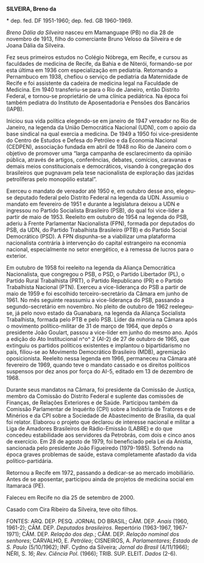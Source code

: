 **SILVEIRA, Breno da**

\* dep. fed. DF 1951-1960; dep. fed. GB 1960-1969.

*Breno Dália da Silveira* nasceu em Mamanguape (PB) no dia 28 de
novembro de 1913, filho do comerciante Bruno Veloso da Silveira e de
Joana Dália da Silveira.

Fez seus primeiros estudos no Colégio Nóbrega, em Recife, e cursou as
faculdades de medicina de Recife, da Bahia e de Niterói, formando-se por
esta última em 1936 com especialização em pediatria. Retornando a
Pernambuco em 1938, chefiou o serviço de pediatria da Maternidade de
Recife e foi assistente da cadeira de medicina legal na Faculdade de
Medicina. Em 1940 transferiu-se para o Rio de Janeiro, então Distrito
Federal, e tornou-se proprietário de uma clínica pediátrica. Na época
foi também pediatra do Instituto de Aposentadoria e Pensões dos
Bancários (IAPB).

Iniciou sua vida política elegendo-se em janeiro de 1947 vereador no Rio
de Janeiro, na legenda da União Democrática Nacional (UDN), com o apoio
da base sindical na qual exercia a medicina. De 1949 a 1950 foi
vice-presidente do Centro de Estudos e Defesa do Petróleo e da Economia
Nacional (CEDPEN), associação fundada em abril de 1948 no Rio de Janeiro
com o objetivo de promover uma “larga campanha de esclarecimento da
opinião pública, através de artigos, conferências, debates, comícios,
caravanas e demais meios constitucionais e democráticos, visando à
congregação dos brasileiros que pugnavam pela tese nacionalista de
exploração das jazidas petrolíferas pelo monopólio estatal”.

Exerceu o mandato de vereador até 1950 e, em outubro desse ano,
elegeu-se deputado federal pelo Distrito Federal na legenda da UDN.
Assumiu o mandato em fevereiro de 1951 e durante a legislatura deixou a
UDN e ingressou no Partido Socialista Brasileiro (PSB), do qual foi
vice-líder a partir de maio de 1953. Reeleito em outubro de 1954 na
legenda do PSB, aderiu à Frente Parlamentar Nacionalista (FPN), formada
por deputados do PSB, da UDN, do Partido Trabalhista Brasileiro (PTB) e
do Partido Social Democrático (PSD). A FPN dispunha-se a viabilizar uma
plataforma nacionalista contrária à intervenção do capital estrangeiro
na economia nacional, especialmente no setor energético, e à remessa de
lucros para o exterior.

Em outubro de 1958 foi reeleito na legenda da Aliança Democrática
Nacionalista, que congregou o PSB, o PSD, o Partido Libertador (PL), o
Partido Rural Trabalhista (PRT), o Partido Republicano (PR) e o Partido
Trabalhista Nacional (PTN). Exerceu a vice-liderança do PSB a partir de
maio de 1959 e foi escolhido terceiro-secretário da Câmara em junho de
1961. No mês seguinte reassumiu a vice-liderança do PSB, passando a
segundo-secretário em novembro. No pleito de outubro de 1962
reelegeu-se, já pelo novo estado da Guanabara, na legenda da Aliança
Socialista Trabalhista, formada pelo PTB e pelo PSB. Líder da minoria na
Câmara após o movimento político-militar de 31 de março de 1964, que
depôs o presidente João Goulart, passou a vice-líder em junho do mesmo
ano. Após a edição do Ato Institucional n^o^ 2 (AI-2) de 27 de outubro
de 1965, que extinguiu os partidos políticos existentes e implantou o
bipartidarismo no país, filiou-se ao Movimento Democrático Brasileiro
(MDB), agremiação oposicionista. Reeleito nessa legenda em 1966,
permaneceu na Câmara até fevereiro de 1969, quando teve o mandato
cassado e os direitos políticos suspensos por dez anos por força do
AI-5, editado em 13 de dezembro de 1968.

Durante seus mandatos na Câmara, foi presidente da Comissão de Justiça,
membro da Comissão do Distrito Federal e suplente das comissões de
Finanças, de Relações Exteriores e de Saúde. Participou também da
Comissão Parlamentar de Inquérito (CPI) sobre a Indústria de Tratores e
de Minérios e da CPI sobre a Sociedade de Abastecimento de Brasília, da
qual foi relator. Elaborou o projeto que declarou de interesse nacional
e militar a Liga de Amadores Brasileiros de Rádio-Emissão (LABRE) e do
que concedeu estabilidade aos servidores da Petrobrás, com dois e cinco
anos de exercício. Em 28 de agosto de 1979, foi beneficiado pela Lei da
Anistia, sancionada pelo presidente João Figueiredo (1979-1985).
Sofrendo na época graves problemas de saúde, estava completamente
afastado da vida político-partidária.

Retornou a Recife em 1972, passando a dedicar-se ao mercado imobiliário.
Antes de se aposentar, participou ainda de projetos de medicina social
em Itamaracá (PE).

Faleceu em Recife no dia 25 de setembro de 2000.

Casado com Cira Ribeiro da Silveira, teve oito filhos.

FONTES: ARQ. DEP. PESQ. JORNAL DO BRASIL; CÂM. DEP. *Anais* (1960,
1961-2); CÂM. DEP. *Deputados brasileiros*. Repertório (1963-1967,
1967-1971); CÂM. DEP. *Relação dos dep.*; CÂM. DEP. *Relação nominal dos
senhores*; CARVALHO, E. *Petróleo*; CISNEIROS, A. *Parlamentares*;
*Estado de S. Paulo* (5/10/1962); INF. Cydno da Silveira; *Jornal do
Brasil* (4/11/1966); NÉRI, S. *16*; *Rev. Ciência Pol*. (1966); TRIB.
SUP. ELEIT. *Dados* (2-6).

